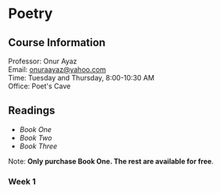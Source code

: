 # Poetry

## **Course Information**

Professor: Onur Ayaz \
Email: onuraayaz@yahoo.com  
Time: Tuesday and Thursday, 8:00-10:30 AM \
Office: Poet's Cave

## Readings

- *Book One*
- *Book Two*
- *Book Three*

Note: **Only purchase Book One. The rest are available for free**.

### Week 1